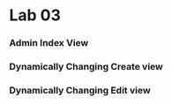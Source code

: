 # Lab 03

### Admin Index View

### Dynamically Changing Create view 


### Dynamically Changing Edit view 

